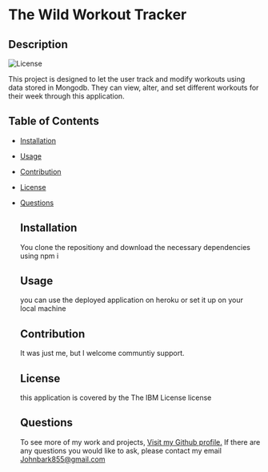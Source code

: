 # The Wild Workout Tracker




## Description
![License](https://img.shields.io/badge/License-IBM-green.svg)


This project is designed to let the user track and modify workouts using data stored in Mongodb. They can view, alter, and set different workouts for their week through this application.

## Table of Contents


- [Installation](#Installation)
- [Usage](#Usage)
- [Contribution](#Contribution)
- [License](#License)
- [Questions](#Questions)


    ## Installation
    You clone the repositiony and download the necessary dependencies using npm i

    ## Usage
    you can use the deployed application on heroku or set it up on your local machine

    ## Contribution
    It was just me, but I welcome communtiy support.


    ## License
    this application is covered by the The IBM License license

    ## Questions
    To see more of my work and projects, [Visit my Github profile.](https://github.com/Johnbark855)
    If there are any questions you would like to ask, please contact my email Johnbark855@gmail.com

    